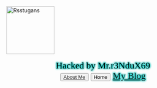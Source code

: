 <link rel='stylesheet' href='https://cdnjs.cloudflare.com/ajax/libs/twitter-bootstrap/4.0.0/css/bootstrap.min.css'/>
<link rel='stylesheet' href='https://cdnjs.cloudflare.com/ajax/libs/font-awesome/4.7.0/css/font-awesome.min.css'/>
<link rel='stylesheet' href='https://cdnjs.cloudflare.com/ajax/libs/animate.css/3.5.2/animate.min.css'/>
<script src='https://cdnjs.cloudflare.com/ajax/libs/particles.js/2.0.0/particles.min.js'></script>
<link rel='stylesheet' href='http://pukitools.ga/css/gans.css'/>
<link rel='stylesheet' href='http://pukitools.ga/css/gans1.css'/>
</style>
</head>
<body>
<script language='javascript'>
document.addEventListener("contextmenu", function(e){e.preventDefault();}, false);
</script>
<div id='particles-js'></div>
<div class='homepage'>
<div class='homehead'>
<div class='photo animated bounceInDown'>
	<span class='photo-animate'></span><img alt='Rsstugans' height='125'src='https://root.cern.ch/img/logos/ROOT_Logo/misc/generic-logo-black-512.png'width='125'/><br></span> 
	</div><br><center><div class="kontol"><center><font face='courier new' size='5' font style='color:black;text-align: center;text-shadow: 0 0 3px #00D4CA, 0px 0px 5px #00DBC8,0 0 5px #00A5AA,0 0 5px #009995;'> <font face="New Rocker">Hacked by Mr.r3NduX69 
       </div></div>
<div class='homenav animated fadeInUp'>
<div class='nav-menu_1'>	
<button class='btn btn-dark btn-action' data-toggle='tooltip' data-placement='bottom'href='https://pastebin.com/raw/7MbakXPf'title='This function is being fixed'><i class='fa fa-id-card fa-fw'>
</i> <a href='https://pastebin.com/raw/7MbakXPf'>About Me</button></a>
<button class='btn btn-dark btn-action' data-toggle='tooltip' data-placement='bottom'href='http://google.com'title='This function is being fixed'><i class='fa fa-briefcase fa-fw'></i> Home</button>
<a class='btn btn-dark' data-toggle='tooltip' data-placement='bottom'href='https://indoezcyber1337.blogspot.com/2018/06/mini-shell-backdoor.html?m=1'title='My Blog, Small Notes - Check it out'><i class='fa fa-sticky-note fa-fw'></i> My Blog</a>
</div>
</div><script>
particlesJS( "particles-js", {"particles":{"number":{"value": 60, "density":{"enable": true, "value_area": 800}}, "color":{ "value": "#FF0000" } , "shape": { 	"type": "circle", "stroke":{"width": 0, "color": "#000000"}, "polygon":{"nb_sides": 5}, "image":{"src": "img/github.svg", "width": 100, "height": 100}}, "opacity": { "value": 0.5 , "random": false, "anim":{"enable": false, "speed": 1, "opacity_min": 0.1, "sync": false} } , "size": { "value": 3 , "random": true , "anim":{"enable": false, "speed": 100, "size_min": 0.1, "sync": false} } , "line_linked": { "enable": true , "distance": 150 , "color": "#ffffff" , "opacity": 0.4, "width": 1 } , "move": { "enable": true , "speed": 6 , "direction": "none" , "random": false , "straight": false , "out_mode": "out" , "bounce": false , "attract": {"enable": false , "rotateX": 600 , "rotateY": 1200 } }}, "interactivity":{ "detect_on": "canvas" , "events": { "onhover": { "enable": false } , "onclick": { "enable": false } , "resize": true } , "modes": { "grab": { 	"distance": 140 , "line_linked": { 	"opacity": 1 } } , "bubble": { 	"distance": 400 , "size": 40 , "duration": 7 , "opacity": 8 , "speed": 9 } , "repulse": { "distance": 200 , "duration": 0.4 } , "push": { "particles_nb": 4 } , "remove": { "particles_nb": 2} }}, "retina_detect": true});
var count_particles, stats, update; stats = new Stats; stats.setMode( 0 ); stats.domElement.style.position = 'absolute'; stats.domElement.style.left = '0px'; stats.domElement.style.top = '0px'; document.body.appendChild( stats.domElement ); count_particles = document.querySelector( '.js-count-particles' ); update = function() {stats.begin();stats.end();if ( window.pJSDom[ 0 ].pJS.particles && window.pJSDom[ 0 ].pJS.particles.array ){ count_particles.innerText = window.pJSDom[ 0 ].pJS.particles.array.length;}requestAnimationFrame( update );};requestAnimationFrame( update );
</script>	             	
   <audio autoplay="http://pukitools.ga/sound/sound.mp3"><source src="http://pukitools.ga/sound/sound.mp3" type="audio/mpeg"><source src="http://pukitools.ga/sound/sound.mp3" type="audio/webm">
   </audio>  
</HTML>
